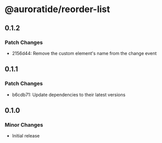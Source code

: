 # @auroratide/reorder-list

## 0.1.2

### Patch Changes

- 2156d44: Remove the custom element's name from the change event

## 0.1.1

### Patch Changes

- b6cdb71: Update dependencies to their latest versions

## 0.1.0

### Minor Changes

- Initial release
